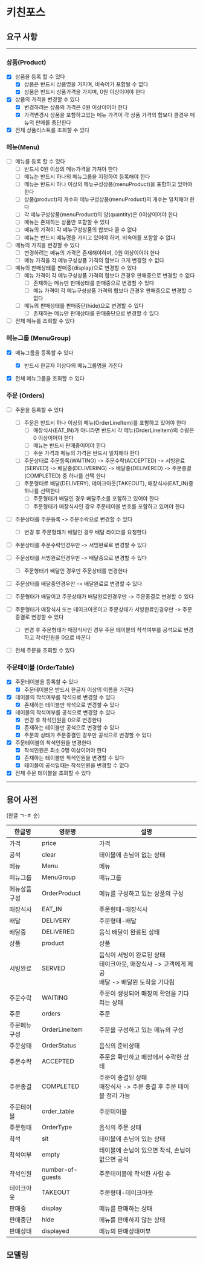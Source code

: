# 키친포스

## 요구 사항

---
### 상품(Product)
- [x] 상품을 등록 할 수 있다
    - [x] 상품은 반드시 상품명을 가지며, 비속어가 포함될 수 없다
    - [x] 상품은 반드시 상품가격을 가지며, 0원 이상이어야 한다
- [x] 상품의 가격을 변경할 수 있다
    - [x] 변경하려는 상품의 가격은 0원 이상이어야 한다    
    - [x] 가격변경시 상품을 포함하고있는 메뉴 가격이 각 상품 가격의 합보다 클경우 메뉴의 판매를 중단한다
- [x] 전체 상품리스트를 조회할 수 있다

### 메뉴(Menu)
- [ ] 메뉴를 등록 할 수 있다
    - [ ] 반드시 0원 이상의 메뉴가격을 가져야 한다
    - [ ] 메뉴는 반드시 하나의 메뉴그룹을 지정하여 등록해야 한다    
    - [ ] 메뉴는 반드시 하나 이상의 메뉴구성상품(menuProduct)을 포함하고 있어야 한다
    - [ ] 상품(product)의 개수와 메뉴구성상품(menuProduct)의 개수는 일치해야 한다
    - [ ] 각 메뉴구성상품(menuProduct)의 양(quantity)은 0이상이어야 한다
    - [ ] 메뉴는 존재하는 상품만 포함할 수 있다
    - [ ] 메뉴의 가격이 각 메뉴구성상품의 합보다 클 수 없다
    - [ ] 메뉴는 반드시 메뉴명을 가지고 있어야 하며, 비속어를 포함할 수 없다
- [ ] 메뉴의 가격을 변경할 수 있다
  - [ ] 변경하려는 메뉴의 가격은 존재해야하며, 0원 이상이어야 한다
  - [ ] 메뉴 가격을 각 메뉴구성상품 가격의 합보다 크게 변경할 수 없다
- [ ] 메뉴의 판매상태를 판매중(display)으로 변경할 수 있다
  - [ ] 메뉴 가격이 각 메뉴구성상품 가격의 합보다 큰경우 판매중으로 변경할 수 없다
    - [ ] 존재하는 메뉴만 판매상태를 판매중으로 변경할 수 있다
    - [ ] 메뉴 가격이 각 메뉴구성상품 가격의 합보다 큰경우 판매중으로 변경할 수 없다
  - [ ] 메뉴의 판매상태를 판매중단(hide)으로 변경할 수 있다
    - [ ] 존재하는 메뉴만 판매상태를 판매중단으로 변경할 수 있다
- [ ] 전체 메뉴를 조회할 수 있다

### 메뉴그룹 (MenuGroup)
- [x] 메뉴그룹을 등록할 수 있다
    - [x] 반드시 한글자 이상다의 메뉴그룹명을 가진다
- [x] 전체 메뉴그룹을 조회할 수 있다


### 주문 (Orders)
- [ ] 주문을 등록할 수 있다
    - [ ] 주문은 반드시 하나 이상의 메뉴(OrderLineItem)를 포함하고 있어야 한다
        - [ ] 매장식사(EAT_IN)가 아니라면 반드시 각 메뉴(OrderLineItem)의 수량은 0 이상이어야 한다
        - [ ] 메뉴는 반드시 판매중이어야 한다
        - [ ] 주문 가격과 메뉴의 가격은 반드시 일치해야 한다
    - [ ] 주문상태로 주문등록(WAITING) -> 주문수락(ACCEPTED) -> 서빙완료(SERVED) -> 배달중(DELIVERING) -> 배달중(DELIVERED) -> 주문종결(COMPLETED) 중 하나를 선택 한다
    - [ ] 주문형태로 배달(DELIVERY), 테이크아웃(TAKEOUT), 매장식사(EAT_IN)중 하나를 선택한다
        - [ ] 주문형태가 배달인 경우 배달주소를 포함하고 있어야 한다
        - [ ] 주문형태가 매장식사인 경우 주문테이블 번호를 포함하고 있어야 한다
- [ ] 주문상태를 주문등록 -> 주문수락으로 변경할 수 있다
    - [ ] 변경 후 주문형태가 배달인 경우 배달 라이더를 요청한다
- [ ] 주문상태를 주문수락인경우만 -> 서빙완료로 변경할 수 있다
- [ ] 주문상태를 서빙완료인경우만 -> 배달중으로 변경할 수 있다
    - [ ] 주문형태가 배달인 경우만 주문상태를 변경한다
- [ ] 주문상태를 배달중인경우만 -> 배달완료로 변경할 수 있다
- [ ] 주문형태가 배달이고 주문상태가 배달완료인경우만 -> 주문종결로 변경할 수 있다
- [ ] 주문형태가 매장식사 또는 테이크아웃이고 주문상태가 서빙완료인경우만 -> 주문종결로 변경할 수 있다
    - [ ] 변경 후 주문형태가 매장식사인 경우 주문 테이블의 착석여부를 공석으로 변경하고 착석인원을 0으로 바꾼다
- [ ] 전체 주문을 조회할 수 있다


### 주문테이블 (OrderTable)
- [x] 주문테이블을 등록할 수 있다
    - [x] 주문테이블은 반드시 한글자 이상의 이름을 가진다
- [x] 테이블의 착석여부를 착석으로 변경할 수 있다
    - [x] 존재하는 테이블만 착석으로 변경할 수 있다
- [x] 테이블의 착석여부를 공석으로 변경할 수 있다
    - [x] 변경 후 착석인원을 0으로 변경한다    
    - [x] 존재하는 테이블만 공석으로 변경할 수 있다 
    - [x] 주문의 상태가 주문종결인 경우만 공석으로 변경할 수 있다
- [x] 주문테이블의 착석인원을 변경한다
    - [x] 착석인원은 최소 0명 이상이어야 한다
    - [x] 존재하는 테이블만 착석인원을 변경할 수 있다
    - [x] 테이블이 공석일때는 착석인원을 변경할 수 없다
- [x] 전체 주문 테이블을 조회할 수 있다
---
## 용어 사전
(한글 ㄱ-ㅎ 순)

| 한글명 | 영문명 | 설명 |
| --- | --- | --- |
| 가격 | price | 가격 |
| 공석 | clear | 테이블에 손님이 없는 상태 |
| 메뉴 | Menu | 메뉴 |
| 메뉴그룹 | MenuGroup | 메뉴그룹 |
| 메뉴상품구성| OrderProduct | 메뉴를 구성하고 있는 상품의 구성 |
| 매장식사 | EAT_IN | 주문형태-매장식사 |
| 배달 | DELIVERY | 주문형태-배달 |
| 배달중 | DELIVERED | 음식 배달이 완료된 상태 |
| 상품 | product | 상품 |
| 서빙완료 | SERVED | 음식이 서빙이 완료된 상태 <br/> 테이크아웃, 매장식사 -> 고객에게 제공 <br/> 배달 -> 배달원 도착을 기다림|
| 주문수락 | WAITING  | 주문이 생성되어 매장의 확인을 기다리는 상태 |
| 주문 | orders | 주문 |
| 주문메뉴구성| OrderLineItem | 주문을 구성하고 있는 메뉴의 구성 |
| 주문상태 | OrderStatus | 음식의 준비상태 |
| 주문수락 | ACCEPTED | 주문을 확인하고 매장에서 수락한 상태 |
| 주문종결| COMPLETED |주문이 종결된 상태 <br/> 매장식사 -> 주문 종결 후 주문 테이블 정리 가능|
| 주문테이블 | order_table | 주문테이블 |
| 주문형태 | OrderType | 음식의 주문 상태 |
| 착석 | sit | 테이블에 손님이 있는 상태 |
| 착석여부 | empty | 테이블에 손님이 있으면 착석, 손님이 없으면 공석 |
| 착석인원 | number-of-guests | 주문테이블에 착석한 사람 수 |
| 테이크아웃 | TAKEOUT | 주문형태-테이크아웃 |
| 판매중 | display | 메뉴를 판매하는 상태 |
| 판매중단 |hide | 메뉴를 판매하지 않는 상태 |
| 판매상태 | displayed | 메뉴의 판매상태여부 |


## 모델링
